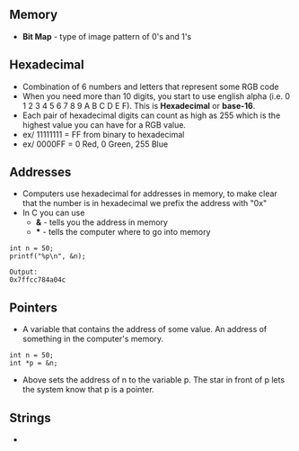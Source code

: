 
## Memory
- **Bit Map** -  type of image pattern of 0's and 1's

## Hexadecimal
- Combination of 6 numbers and letters that represent some RGB code
- When you need more than 10 digits, you start to use english alpha 
  (i.e. 0 1 2 3 4 5 6 7 8 9 A B C D E F). This is **Hexadecimal** or **base-16**.
- Each pair of hexadecimal digits can count as high as 255 which is the highest value you can have for a RGB value.
- ex/ 11111111 = FF from binary to hexadecimal
- ex/ 0000FF = 0 Red, 0 Green, 255 Blue

## Addresses
- Computers use hexadecimal for addresses in memory, to make clear that the number is in hexadecimal we prefix the address with "0x"
- In C you can use
	- **&** - tells you the address in memory
	- **\*** - tells the computer where to go into memory
```
int n = 50;
printf("%p\n", &n);

Output:
0x7ffcc784a04c
```

## Pointers
- A variable that contains the address of some value. An address of something in the computer's memory.
```
int n = 50;
int *p = &n;
```
- Above sets the address of n to the variable p. The star in front of p lets the system know that p is a pointer.

## Strings
- 